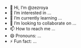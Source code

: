 - 👋 Hi, I’m @zezroya
- 👀 I’m interested in ...
- 🌱 I’m currently learning ...
- 💞️ I’m looking to collaborate on ...
- 📫 How to reach me ...
- 😄 Pronouns: ...
- ⚡ Fun fact: ...

<!---
zezroya/zezroya is a ✨ special ✨ repository because its `README.md` (this file) appears on your GitHub profile.
You can click the Preview link to take a look at your changes.
--->
